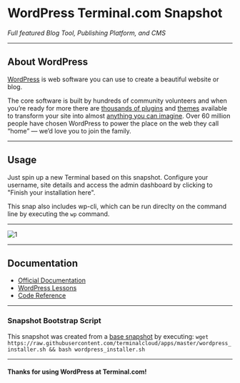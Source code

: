 # **WordPress** Terminal.com Snapshot

*Full featured Blog Tool, Publishing Platform, and CMS*

---

## About WordPress

[WordPress](http://wordpress.org/) is web software you can use to create a beautiful website or blog.

The core software is built by hundreds of community volunteers and when you’re ready for more there are [thousands of plugins](http://wordpress.org/plugins/) and [themes](http://wordpress.org/themes/) available to transform your site into almost [anything you can imagine](http://wordpress.org/showcase/). Over 60 million people have chosen WordPress to power the place on the web they call “home” — we’d love you to join the family.


---

## Usage

Just spin up a new Terminal based on this snapshot. Configure your username, site details and access the admin dashboard by clicking to "Finish your installation here".

This snap also includes wp-cli, which can be run direclty on the command line by executing the `wp` command.

---

![1](https://s.w.org/screenshots/3.9/dashboard.png)

---

## Documentation

- [Official Documentation](http://codex.wordpress.org/Main_Page)
- [WordPress Lessons](http://codex.wordpress.org/WordPress_Lessons)
- [Code Reference](http://developer.wordpress.org/reference)

---

### Snapshot Bootstrap Script

This snapshot was created from a [base snapshot](https://www.terminal.com/tiny/FzpHiTXG1K) by executing:
`wget https://raw.githubusercontent.com/terminalcloud/apps/master/wordpress_installer.sh && bash wordpress_installer.sh`

---

#### Thanks for using WordPress at Terminal.com!

